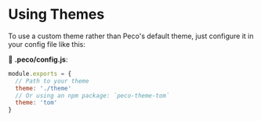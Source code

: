 # Using Themes

To use a custom theme rather than Peco's default theme, just configure it in your config file like this:

📝 __.peco/config.js__:

```js
module.exports = {
  // Path to your theme
  theme: './theme'
  // Or using an npm package: `peco-theme-tom`
  theme: 'tom'
}
```

